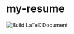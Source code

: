 # my-resume

![Build LaTeX Document](https://github.com/JEBishop/my-resume/actions/workflows/build.yml/badge.svg)
